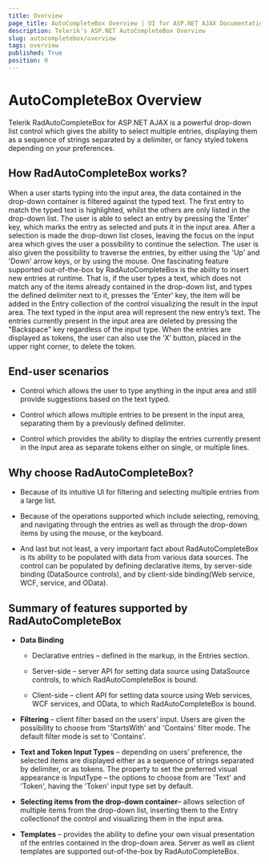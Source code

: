 ```yaml
---
title: Overview
page_title: AutoCompleteBox Overview | UI for ASP.NET AJAX Documentation
description: Telerik's ASP.NET AutoCompleteBox Overview
slug: autocompletebox/overview
tags: overview
published: True
position: 0
---
```


# AutoCompleteBox Overview



Telerik RadAutoCompleteBox for ASP.NET AJAX is a powerful drop-down list control which gives the ability to select multiple entries, displaying them as a sequence of strings separated by a delimiter, or fancy styled tokens depending on your preferences.

## How RadAutoCompleteBox works?

When a user starts typing into the input area, the data contained in the drop-down container is filtered against the typed text. The first entry to match the typed text is highlighted, whilst the others are only listed in the drop-down list. The user is able to select an entry by pressing the 'Enter' key, which marks the entry as selected and puts it in the input area. After a selection is made the drop-down list closes, leaving the focus on the input area which gives the user a possibility to continue the selection. The user is also given the possibility to traverse the entries, by either using the 'Up' and 'Down' arrow keys, or by using the mouse. One fascinating feature supported out-of-the-box by RadAutoCompleteBox is the ability to insert new entries at runtime. That is, if the user types a text, which does not match any of the items already contained in the drop-down list, and types the defined delimiter next to it, presses the 'Enter' key, the item will be added in the Entry collection of the control visualizing the result in the input area. The text typed in the input area will represent the new entry’s text. The entries currently present in the input area are deleted by pressing the "Backspace" key regardless of the input type. When the entries are displayed as tokens, the user can also use the ‘X’ button, placed in the upper right corner, to delete the token.

## End-user scenarios

* Control which allows the user to type anything in the input area and still provide suggestions based on the text typed.

* Control which allows multiple entries to be present in the input area, separating them by a previously defined delimiter.

* Control which provides the ability to display the entries currently present in the input area as separate tokens either on single, or multiple lines.

## Why choose RadAutoCompleteBox?

* Because of its intuitive UI for filtering and selecting multiple entries from a large list.

* Because of the operations supported which include selecting, removing, and navigating through the entries as well as through the drop-down items by using the mouse, or the keyboard.

* And last but not least, a very important fact about RadAutoCompleteBox is its ability to be populated with data from various data sources. The control can be populated by defining declarative items, by server-side binding (DataSource controls), and by client-side binding(Web service, WCF, service, and OData).

## Summary of features supported by RadAutoCompleteBox

* **Data Binding**

	* Declarative entries – defined in the markup, in the Entries section.

	* Server-side – server API for setting data source using DataSource controls, to which RadAutoCompleteBox is bound.

	* Client-side – client API for setting data source using Web services, WCF services, and OData, to which RadAutoCompleteBox is bound.

* **Filtering** – client filter based on the users’ input. Users are given the possibility to choose from 'StartsWith' and 'Contains' filter mode. The default filter mode is set to 'Contains'.

* **Text and Token Input Types** – depending on users’ preference, the selected items are displayed either as a sequence of strings separated by delimiter, or as tokens. The property to set the preferred visual appearance is InputType – the options to choose from are 'Text' and 'Token', having the 'Token' input type set by default.

* **Selecting items from the drop-down container**– allows selection of multiple items from the drop-down list, inserting them to the Entry collectionof the control and visualizing them in the input area.

* **Templates** – provides the ability to define your own visual presentation of the entries contained in the drop-down area. Server as well as client templates are supported out-of-the-box by RadAutoCompleteBox.
